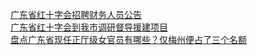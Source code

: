  
[广东省红十字会招聘财务人员公告](http://www.dianyue.me/archives/991/5clqq5xq1567q9r1/)  
[广东省红十字会到我市调研督导援建项目](http://www.dianyue.me/archives/674/lyfcir1zt4m65n98/)  
[盘点广东省现任正厅级女官员有哪些？仅梅州便占了三个名额](http://www.dianyue.me/archives/929/if6acaz2hd4s3m0p/)
